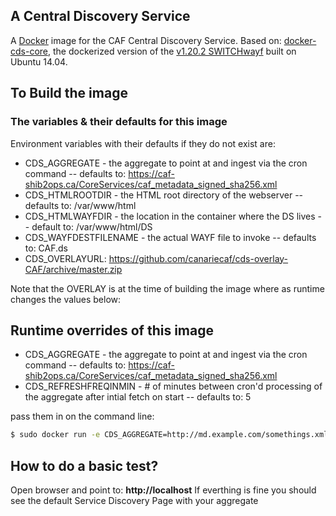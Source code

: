 ## A Central Discovery Service 

A [Docker](http://docker.com) image for the CAF Central Discovery Service.
Based on: [docker-cds-core](https://hub.docker.com/r/canariecaf/docker-cds-core/), the dockerized version of the  [v1.20.2 SWITCHwayf](https://forge.switch.ch/projects/wayf) built on Ubuntu 14.04.

## To Build the image

### The variables & their defaults for this image


Environment variables with their defaults if they do not exist are:
- CDS_AGGREGATE - the aggregate to point at and ingest via the cron command
	-- defaults to: https://caf-shib2ops.ca/CoreServices/caf_metadata_signed_sha256.xml
- CDS_HTMLROOTDIR - the HTML root directory of the webserver
	-- defaults to: /var/www/html
- CDS_HTMLWAYFDIR - the location in the container where the DS lives
	-- default to: /var/www/html/DS
- CDS_WAYFDESTFILENAME - the actual WAYF file to invoke
	-- defaults to: CAF.ds
- CDS_OVERLAYURL: https://github.com/canariecaf/cds-overlay-CAF/archive/master.zip	

Note that the OVERLAY is at the time of building the image where as runtime changes the values below:

## Runtime overrides of this image
- CDS_AGGREGATE - the aggregate to point at and ingest via the cron command
	-- defaults to: https://caf-shib2ops.ca/CoreServices/caf_metadata_signed_sha256.xml
- CDS_REFRESHFREQINMIN - # of minutes between cron'd processing of the aggregate after intial fetch on start
	-- defaults to: 5 

pass them in on the command line:

```sh
$ sudo docker run -e CDS_AGGREGATE=http://md.example.com/somethings.xml -e CDS_REFRESHFREQINMIN=5 -d -p 80:80 --restart=always canariecaf/docker-cds-core
```

## How to do a basic test?

Open browser and point to: **http://localhost**
If everthing is fine you should see the default Service Discovery Page with your aggregate